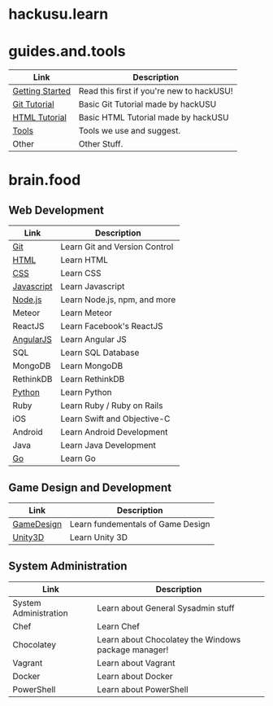 # hackusu.learn


# guides.and.tools
| Link        | Description                                    |
|-------------|----------------------------------------------|
| [Getting Started] | Read this first if you're new to hackUSU! |
| [Git Tutorial] | Basic Git Tutorial made by hackUSU |
| [HTML Tutorial] | Basic HTML Tutorial made by hackUSU |
| [Tools] | Tools we use and suggest. |
| Other | Other Stuff. |

# brain.food
## Web Development
| Link        | Description                                    |
|-------------|----------------------------------------------|
| [Git] | Learn Git and Version Control |
| [HTML] | Learn HTML |
| [CSS] | Learn CSS |
| [Javascript] | Learn Javascript |
| [Node.js] | Learn Node.js, npm, and more |
| Meteor | Learn Meteor |
| ReactJS | Learn Facebook's ReactJS |
| [AngularJS] | Learn Angular JS |
| SQL | Learn SQL Database |
| MongoDB | Learn MongoDB |
| RethinkDB | Learn RethinkDB |
| [Python] | Learn Python |
| Ruby | Learn Ruby / Ruby on Rails |
| iOS | Learn Swift and Objective-C |
| Android | Learn Android Development |
| Java | Learn Java Development |
| [Go] | Learn Go |

## Game Design and Development
| Link        | Description                                    |
|-------------|----------------------------------------------|
| [GameDesign] | Learn fundementals of Game Design |
| [Unity3D] | Learn Unity 3D |


## System Administration
| Link        | Description                                    |
|-------------|----------------------------------------------|
| System Administration | Learn about General Sysadmin stuff | 
| Chef | Learn Chef |
| Chocolatey | Learn about Chocolatey the Windows package manager! |
| Vagrant | Learn about Vagrant |
| Docker | Learn about Docker |
| PowerShell | Learn about PowerShell |


<!-- Links -->
[Getting Started]: https://github.com/hackUSU/learn/blob/master/guides/Getting-Started.md
[Git Tutorial]: https://github.com/hackUSU/learn/blob/master/guides/git-tutorial.md
[HTML Tutorial]: https://github.com/hackUSU/learn/blob/master/guides/html-tutorial.md
[tools]: https://github.com/hackUSU/learn/blob/master/guides/tools.md
[HTML]: https://github.com/hackUSU/learn/blob/master/brainfood/html.md
[CSS]: https://github.com/hackUSU/learn/blob/master/brainfood/css.md
[Node.js]: https://github.com/hackUSU/learn/blob/master/brainfood/nodejs.md
[Javascript]: https://github.com/hackUSU/learn/blob/master/brainfood/js.md
[Git]: https://github.com/hackUSU/learn/blob/master/brainfood/git.md
[Unity3D]: https://github.com/hackUSU/learn/blob/master/brainfood/unity3d.md
[GameDesign]: https://github.com/hackUSU/learn/blob/master/brainfood/GameDesign.md
[Go]: https://github.com/hackUSU/learn/blob/master/brainfood/go.md
[Python]: https://github.com/hackUSU/learn/blob/master/brainfood/python.md
[AngularJS]: https://github.com/hackUSU/learn/blob/master/brainfood/angularjs.md

